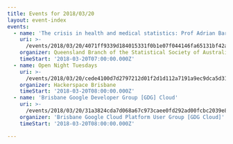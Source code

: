 ```yaml
---
title: Events for 2018/03/20
layout: event-index
events:
  - name: 'The crisis in health and medical statistics: Prof Adrian Barnett, QUT'
    uri: >-
      /events/2018/03/20/4071ff9339d184015331f0b1e07f044146fa65131bf42a63a3d08a45a146c407
    organizer: Queensland Branch of the Statistical Society of Australia
    timeStart: '2018-03-20T07:00:00.000Z'
  - name: Open Night Tuesdays
    uri: >-
      /events/2018/03/20/cede4100d7d2797212d01f2d1d112a7191a9ec9dca5d312052d1d4f7ed8b03bc
    organizer: Hackerspace Brisbane
    timeStart: '2018-03-20T08:00:00.000Z'
  - name: 'Brisbane Google Developer Group [GDG] Cloud'
    uri: >-
      /events/2018/03/20/31a3824cda7d068a67c973caee0fd292ad00fcbc2039e85f82420209cf5410d6
    organizer: 'Brisbane Google Cloud Platform User Group [GDG Cloud]'
    timeStart: '2018-03-20T08:00:00.000Z'

---
```

